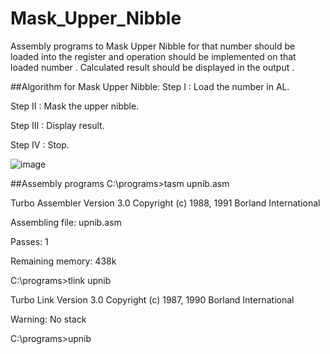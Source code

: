 # Mask_Upper_Nibble
Assembly programs to Mask Upper Nibble for that number should be loaded into the register and operation should be implemented on that loaded number .
Calculated result should be displayed in the output .

##Algorithm for Mask Upper Nibble:
Step I : Load the number in AL.

Step II : Mask the upper nibble.

Step III : Display result.

Step IV : Stop.

![image](https://user-images.githubusercontent.com/98540267/170293233-cd778564-5911-4190-b6c0-15ee1cc097ef.png)


 ##Assembly programs
C:\programs>tasm upnib.asm

Turbo Assembler  Version 3.0  Copyright (c) 1988, 1991 Borland International

Assembling file:   upnib.asm

Passes:            1

Remaining memory:  438k

C:\programs>tlink upnib

Turbo Link  Version 3.0 Copyright (c) 1987, 1990 Borland International

Warning: No stack

C:\programs>upnib



